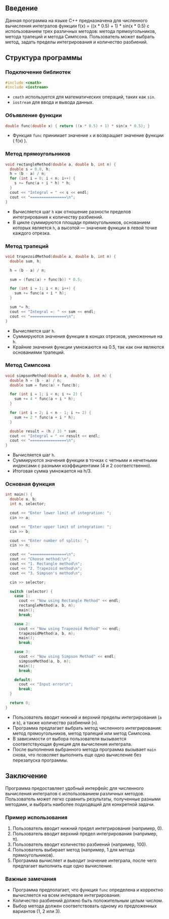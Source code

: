 ## Введение

Данная программа на языке C++ предназначена для численного вычисления интегралов функции  f(x) = ((x * 0.5) + 1) * sin(x * 0.5) с использованием трех различных методов: метода прямоугольников, метода трапеций и метода Симпсона. Пользователь может выбрать метод, задать пределы интегрирования и количество разбиений.

## Структура программы

### Подключение библиотек

```cpp
#include <cmath>
#include <iostream>
```

- `cmath` используется для математических операций, таких как `sin`.
- `iostream` для ввода и вывода данных.

### Объявление функции

```cpp
double func(double x) { return ((x * 0.5) + 1) * sin(x * 0.5); }
```

- Функция `func` принимает значение `x` и возвращает значение функции \( f(x) \).

### Метод прямоугольников

```cpp
void rectangleMethod(double a, double b, int n) {
  double s = 0.0, h;
  h = (b - a) / n;
  for (int i = 0; i < n; i++) {
    s += func(a + i * h) * h;
  }
  cout << "Integral = " << s << endl;
  cout << "================\n";
}
```

- Вычисляется шаг `h` как отношение разности пределов интегрирования к количеству разбиений.
- В цикле суммируются площади прямоугольников, основанием которых является `h`, а высотой — значение функции в левой точке каждого отрезка.

### Метод трапеций

```cpp
void trapezoidMethod(double a, double b, int n) {
  double sum, h;

  h = (b - a) / n;

  sum = (func(a) + func(b)) * 0.5;

  for (int i = 1; i < n; i++) {
    sum += func(a + i * h);
  }

  sum *= h;
  cout << "Integral =: " << sum << endl;
  cout << "================\n";
}
```

- Вычисляется шаг `h`.
- Суммируются значения функции в концах отрезков, умноженные на `h`.
- Крайние значения функции умножаются на 0.5, так как они являются основаниями трапеций.

### Метод Симпсона

```cpp
void simpsonMethod(double a, double b, int n) {
  double h = (b - a) / n;
  double sum = func(a) + func(b);

  for (int i = 1; i < n; i += 2) {
    sum += 4 * func(a + i * h);
  }

  for (int i = 2; i < n - 1; i += 2) {
    sum += 2 * func(a + i * h);
  }

  double result = (h / 3) * sum;
  cout << "Integral = " << result << endl;
  cout << "================\n";
}
```

- Вычисляется шаг `h`.
- Суммируются значения функции в точках с четными и нечетными индексами с разными коэффициентами (4 и 2 соответственно).
- Итоговая сумма умножается на h/3.

### Основная функция

```cpp
int main() {
  double a, b;
  int n, selector;

  cout << "Enter lower limit of integration: ";
  cin >> a;

  cout << "Enter upper limit of integration: ";
  cin >> b;

  cout << "Enter number of splits: ";
  cin >> n;

  cout << "================\n";
  cout << "Choose method:\n";
  cout << "1. Rectangle method\n";
  cout << "2. Trapezoid method\n";
  cout << "3. Simpson's method\n";

  cin >> selector;

  switch (selector) {
    case 1:
      cout << "Now using Rectangle Method" << endl;
      rectangleMethod(a, b, n);
      main();
      break;

    case 2:
      cout << "Now using Trapezoid Method" << endl;
      trapezoidMethod(a, b, n);
      main();
      break;

    case 3:
      cout << "Now using Simpson Method" << endl;
      simpsonMethod(a, b, n);
      main();
      break;

    default:
      cout << "Input error\n";
      break;
  }

  return 0;
}
```

- Пользователь вводит нижний и верхний пределы интегрирования (`a` и `b`), а также количество разбиений (`n`).
- Программа предлагает выбрать метод численного интегрирования: метод прямоугольников, метод трапеций или метод Симпсона.
- В зависимости от выбора пользователя вызывается соответствующая функция для вычисления интеграла.
- После выполнения выбранного метода программа вызывает `main` снова, что позволяет выполнить еще одно вычисление без перезапуска программы.

## Заключение

Программа предоставляет удобный интерфейс для численного вычисления интегралов с использованием различных методов. Пользователь может легко сравнить результаты, полученные разными методами, и выбрать наиболее подходящий для конкретной задачи.

### Пример использования

1. Пользователь вводит нижний предел интегрирования (например, 0).
2. Пользователь вводит верхний предел интегрирования (например, π).
3. Пользователь вводит количество разбиений (например, 100).
4. Пользователь выбирает метод (например, 1 для метода прямоугольников).
5. Программа вычисляет и выводит значение интеграла, после чего предлагает выполнить еще одно вычисление.

### Важные замечания

- Программа предполагает, что функция `func` определена и корректно вычисляется на всем интервале интегрирования.
- Количество разбиений должно быть положительным целым числом.
- Выбор метода должен соответствовать одному из предложенных вариантов (1, 2 или 3).
